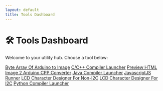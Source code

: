 ```yaml
---
layout: default
title: Tools Dashboard
---
```


<link rel="stylesheet" href="/tools/tools.css">

# 🛠 Tools Dashboard

Welcome to your utility hub. Choose a tool below:

<div class="tool-buttons">
  <a href="/byte2image/" class="tools-button">Byte Array Of Arduino to Image</a>
  <a href="/C-C++_COMPILER/" class="tools-button">C/C++ Compiler Launcher</a>
  <a href="/tools/html-preview/" class="tools-button">Preview HTML</a>
  <a href="/image2cpp/" class="tools-button">Image 2 Arduino CPP Converter</a>
  <a href="/JAVA-COMPILER/" class="tools-button">Java Compiler Launcher</a>
  <a href="/tools/js-runner/" class="tools-button">JavascriptJS Runner</a>
  <a href="/lcdchar/" class="tools-button">LCD Character Designer For Non-I2C</a>
  <a href="/LcdChar_I2C/" class="tools-button">LCD Character Designer For I2C</a>
  <a href="/PYTHON-COMPILER/" class="tools-button">Python Compiler Launcher</a>
</div>
